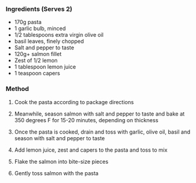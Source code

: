### Ingredients (Serves 2)

* 170g pasta
* 1 garlic bulb, minced
* 1/2 tablespoons extra virgin olive oil
* basil leaves, finely chopped
* Salt and pepper to taste
* 120g+ salmon fillet
* Zest of 1/2 lemon
* 1 tablespoon lemon juice
* 1 teaspoon capers

### Method

1. Cook the pasta according to package directions

2. Meanwhile, season salmon with salt and pepper to taste 
and bake at 350 degrees F for 15-20 minutes, depending on thickness

3. Once the pasta is cooked, drain and toss with garlic, olive oil, basil 
and season with salt and pepper to taste

4. Add lemon juice, zest and capers to the pasta and toss to mix

5. Flake the salmon into bite-size pieces

6. Gently toss salmon with the pasta

